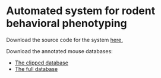 # Automated system for rodent behavioral phenotyping

Download the source code for the system [here.](http://cbcl.mit.edu/software-datasets/mouse/)

Download the annotated mouse databases:

- [The clipped database](http://serre-lab.clps.brown.edu/wp-content/uploads/2010/07/clipped_database.zip)
- [The full database](http://serre-lab.clps.brown.edu/wp-content/uploads/2010/07/full_database.zip)